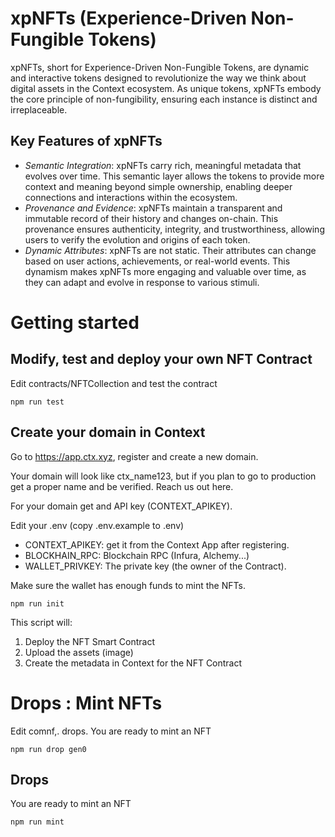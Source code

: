 # xpNFTs (Experience-Driven Non-Fungible Tokens)

xpNFTs, short for Experience-Driven Non-Fungible Tokens, are dynamic and interactive tokens designed to revolutionize the way we think about digital assets in the Context ecosystem. As unique tokens, xpNFTs embody the core principle of non-fungibility, ensuring each instance is distinct and irreplaceable.

## Key Features of xpNFTs
- *Semantic Integration*: xpNFTs carry rich, meaningful metadata that evolves over time. This semantic layer allows the tokens to provide more context and meaning beyond simple ownership, enabling deeper connections and interactions within the ecosystem.
- *Provenance and Evidence*: xpNFTs maintain a transparent and immutable record of their history and changes on-chain. This provenance ensures authenticity, integrity, and trustworthiness, allowing users to verify the evolution and origins of each token.
- *Dynamic Attributes*: xpNFTs are not static. Their attributes can change based on user actions, achievements, or real-world events. This dynamism makes xpNFTs more engaging and valuable over time, as they can adapt and evolve in response to various stimuli.
# Getting started

## Modify, test and deploy your own NFT Contract
Edit contracts/NFTCollection and test the contract
```shell
npm run test
```

## Create your domain in Context
Go to https://app.ctx.xyz, register and create a new domain.

Your domain will look like ctx_name123, but if you plan to go to production get a proper name and be verified. Reach us out here.

For your domain get and API key (CONTEXT_APIKEY).

Edit your .env (copy .env.example to .env)
- CONTEXT_APIKEY: get it from the Context App after registering.
- BLOCKHAIN_RPC: Blockchain RPC (Infura, Alchemy...)
- WALLET_PRIVKEY: The private key (the owner of the Contract).

Make sure the wallet has enough funds to mint the NFTs.
```shell
npm run init
```

This script will:
1. Deploy the NFT Smart Contract
2. Upload the assets (image)
3. Create the metadata in Context for the NFT Contract

# Drops : Mint NFTs

Edit comnf,. drops.
You are ready to mint an NFT
```shell
npm run drop gen0
```

## Drops
You are ready to mint an NFT
```shell
npm run mint
```
